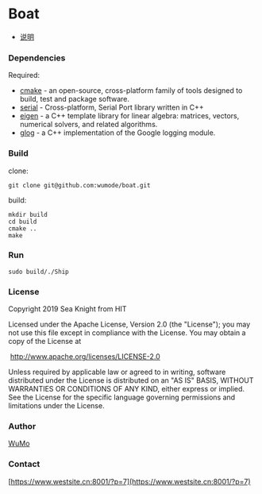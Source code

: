 # Boat
- [说明](https://github.com/wumode/boat/blob/master/README.zh_cn.md)
### Dependencies

Required:

- [cmake](http://www.cmake.org/) - an open-source, cross-platform family of tools designed to build, test and package software. 
- [serial](http://wjwwood.github.com/serial/) - Cross-platform, Serial Port library written in C++
- [eigen](http://eigen.tuxfamily.org/) - a C++ template library for linear algebra: matrices, vectors, numerical solvers, and related algorithms.
- [glog](https://github.com/google/glog)  - a C++ implementation of the Google logging module.  
 

### Build

clone:

`git clone git@github.com:wumode/boat.git`

build:

```shell
mkdir build
cd build
cmake ..
make
```

### Run

`sudo build/./Ship`

### License

Copyright 2019 Sea Knight from HIT

Licensed under the Apache License, Version 2.0 (the "License");
you may not use this file except in compliance with the License.
You may obtain a copy of the License at

​				 http://www.apache.org/licenses/LICENSE-2.0

Unless required by applicable law or agreed to in writing, software
distributed under the License is distributed on an "AS IS" BASIS,
WITHOUT WARRANTIES OR CONDITIONS OF ANY KIND, either express or implied.
See the License for the specific language governing permissions and
limitations under the License.

### Author

[WuMo](mailto://wumo1999@gmail.com) 

### Contact

[https://www.westsite.cn:8001/?p=7](https://www.westsite.cn:8001/?p=7)